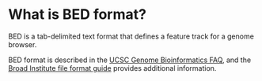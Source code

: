 # What is BED format?
<!-- pombase_categories: Data submission and formats -->

BED is a tab-delimited text format that defines a feature track for a
genome browser.

BED format is described in the [UCSC Genome Bioinformatics FAQ](http://genome.ucsc.edu/FAQ/FAQformat.html#format1), and the
[Broad Institute file format guide](http://www.broadinstitute.org/software/igv/BED) provides
additional information.

